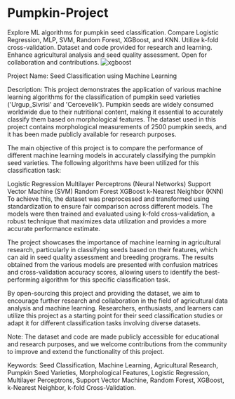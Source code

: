 # Pumpkin-Project
Explore ML algorithms for pumpkin seed classification. Compare Logistic Regression, MLP, SVM, Random Forest, XGBoost, and KNN. Utilize k-fold cross-validation. Dataset and code provided for research and learning. Enhance agricultural analysis and seed quality assessment. Open for collaboration and contributions.
![xgboost](https://github.com/iamFury2K/Pumpkin-Project/assets/73428754/fc2b348e-b8c0-4fce-839e-fe03792a8f47)

Project Name: Seed Classification using Machine Learning

Description:
This project demonstrates the application of various machine learning algorithms for the classification of pumpkin seed varieties ('Urgup_Sivrisi' and 'Cercevelik'). Pumpkin seeds are widely consumed worldwide due to their nutritional content, making it essential to accurately classify them based on morphological features. The dataset used in this project contains morphological measurements of 2500 pumpkin seeds, and it has been made publicly available for research purposes.

The main objective of this project is to compare the performance of different machine learning models in accurately classifying the pumpkin seed varieties. The following algorithms have been utilized for this classification task:

Logistic Regression
Multilayer Perceptrons (Neural Networks)
Support Vector Machine (SVM)
Random Forest
XGBoost
k-Nearest Neighbor (KNN)
To achieve this, the dataset was preprocessed and transformed using standardization to ensure fair comparison across different models. The models were then trained and evaluated using k-fold cross-validation, a robust technique that maximizes data utilization and provides a more accurate performance estimate.

The project showcases the importance of machine learning in agricultural research, particularly in classifying seeds based on their features, which can aid in seed quality assessment and breeding programs. The results obtained from the various models are presented with confusion matrices and cross-validation accuracy scores, allowing users to identify the best-performing algorithm for this specific classification task.

By open-sourcing this project and providing the dataset, we aim to encourage further research and collaboration in the field of agricultural data analysis and machine learning. Researchers, enthusiasts, and learners can utilize this project as a starting point for their seed classification studies or adapt it for different classification tasks involving diverse datasets.

Note: The dataset and code are made publicly accessible for educational and research purposes, and we welcome contributions from the community to improve and extend the functionality of this project.

Keywords: Seed Classification, Machine Learning, Agricultural Research, Pumpkin Seed Varieties, Morphological Features, Logistic Regression, Multilayer Perceptrons, Support Vector Machine, Random Forest, XGBoost, k-Nearest Neighbor, k-fold Cross-Validation.
